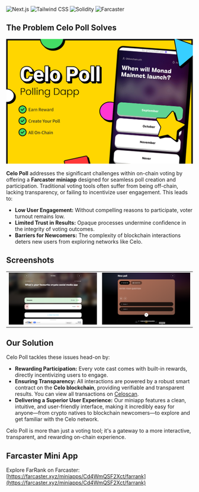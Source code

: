 ![Next.js](https://img.shields.io/badge/Next.js-black?style=for-the-badge&logo=next.js&logoColor=white) ![Tailwind CSS](https://img.shields.io/badge/Tailwind_CSS-38B2AC?style=for-the-badge&logo=tailwind-css&logoColor=white) ![Solidity](https://img.shields.io/badge/Solidity-363636?style=for-the-badge&logo=solidity&logoColor=white) ![Farcaster](https://img.shields.io/badge/Farcaster-855DCD?style=for-the-badge&logo=farcaster&logoColor=white)

## The Problem Celo Poll Solves

![FarRank Banner](Banner/Banner.png)

**Celo Poll** addresses the significant challenges within on-chain voting by offering a **Farcaster miniapp** designed for seamless poll creation and participation. Traditional voting tools often suffer from being off-chain, lacking transparency, or failing to incentivize user engagement. This leads to:

*   **Low User Engagement:** Without compelling reasons to participate, voter turnout remains low.
*   **Limited Trust in Results:** Opaque processes undermine confidence in the integrity of voting outcomes.
*   **Barriers for Newcomers:** The complexity of blockchain interactions deters new users from exploring networks like Celo.

## Screenshots

<table style="width:100%">
  <tr>
    <td style="width:50%; text-align:center;">
      <img src="Banner/image-1.png" alt="Screenshot 1" style="width:100%;">
    </td>
    <td style="width:50%; text-align:center;">
      <img src="Banner/image-2.png" alt="Screenshot 2" style="width:100%;">
    </td>
  </tr>
</table>

## Our Solution

Celo Poll tackles these issues head-on by:

*   **Rewarding Participation:** Every vote cast comes with built-in rewards, directly incentivizing users to engage.
*   **Ensuring Transparency:** All interactions are powered by a robust smart contract on the **Celo blockchain**, providing verifiable and transparent results. You can view all transactions on [Celoscan](https://celoscan.io/).
*   **Delivering a Superior User Experience:** Our miniapp features a clean, intuitive, and user-friendly interface, making it incredibly easy for anyone—from crypto natives to blockchain newcomers—to explore and get familiar with the Celo network.

Celo Poll is more than just a voting tool; it's a gateway to a more interactive, transparent, and rewarding on-chain experience.

## Farcaster Mini App
Explore FarRank on Farcaster: [https://farcaster.xyz/miniapps/Cd4WmQSF2Xct/farrank](https://farcaster.xyz/miniapps/Cd4WmQSF2Xct/farrank)
